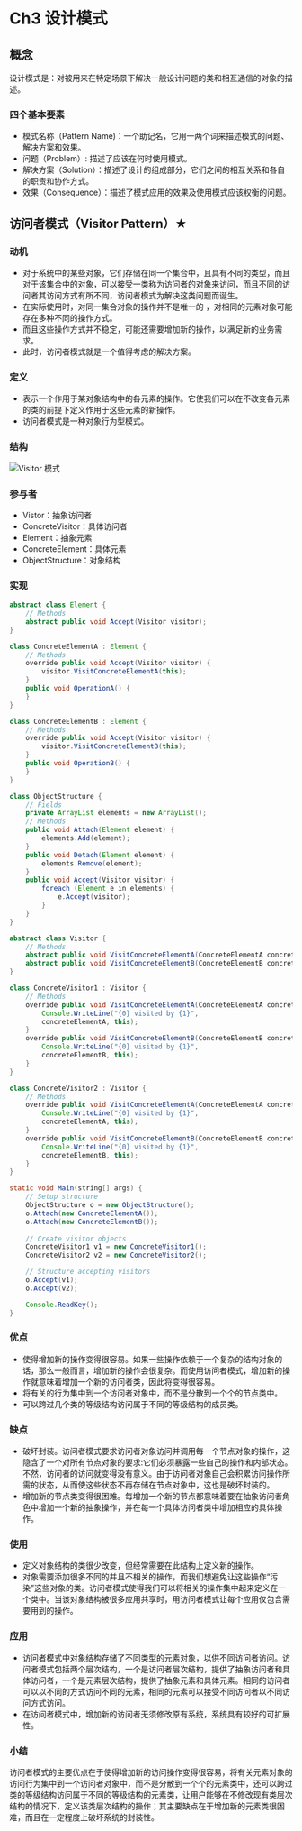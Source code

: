 # Ch3 设计模式

## 概念

设计模式是：对被用来在特定场景下解决一般设计问题的类和相互通信的对象的描述。

### 四个基本要素

* 模式名称（Pattern Name)：一个助记名，它用一两个词来描述模式的问题、解决方案和效果。
* 问题（Problem）: 描述了应该在何时使用模式。
* 解决方案（Solution）：描述了设计的组成部分，它们之间的相互关系和各自的职责和协作方式。
* 效果（Consequence）：描述了模式应用的效果及使用模式应该权衡的问题。

## 访问者模式（Visitor Pattern）★

### 动机

* 对于系统中的某些对象，它们存储在同一个集合中，且具有不同的类型，而且对于该集合中的对象，可以接受一类称为访问者的对象来访问，而且不同的访问者其访问方式有所不同，访问者模式为解决这类问题而诞生。
* 在实际使用时，对同一集合对象的操作并不是唯一的 ，对相同的元素对象可能存在多种不同的操作方式。
* 而且这些操作方式并不稳定，可能还需要增加新的操作，以满足新的业务需求。
* 此时，访问者模式就是一个值得考虑的解决方案。

### 定义

* 表示一个作用于某对象结构中的各元素的操作。它使我们可以在不改变各元素的类的前提下定义作用于这些元素的新操作。
* 访问者模式是一种对象行为型模式。

### 结构

![Visitor 模式](https://ws4.sinaimg.cn/large/006tNc79gy1fpvaue9pn5j31kw159dsy.jpg)

### 参与者

* Vistor：抽象访问者
* ConcreteVisitor：具体访问者 
* Element：抽象元素
* ConcreteElement：具体元素
* ObjectStructure：对象结构

### 实现

```Java
abstract class Element {
    // Methods
    abstract public void Accept(Visitor visitor); 
}

class ConcreteElementA : Element {
    // Methods
    override public void Accept(Visitor visitor) {
        visitor.VisitConcreteElementA(this);
    }
    public void OperationA() {
    }
}

class ConcreteElementB : Element {
    // Methods
    override public void Accept(Visitor visitor) {
        visitor.VisitConcreteElementB(this);
    }
    public void OperationB() {
    }
}

class ObjectStructure {
    // Fields
    private ArrayList elements = new ArrayList();
    // Methods
    public void Attach(Element element) {
        elements.Add(element); 
    }
    public void Detach(Element element) {
        elements.Remove(element); 
    }
    public void Accept(Visitor visitor) {
        foreach (Element e in elements) {
            e.Accept(visitor);
        }
    } 
}

abstract class Visitor {
    // Methods
    abstract public void VisitConcreteElementA(ConcreteElementA concreteElementA);             
    abstract public void VisitConcreteElementB(ConcreteElementB concreteElementB);
}

class ConcreteVisitor1 : Visitor {
    // Methods
    override public void VisitConcreteElementA(ConcreteElementA concreteElementA) {
        Console.WriteLine("{0} visited by {1}",
        concreteElementA, this); 
    }
    override public void VisitConcreteElementB(ConcreteElementB concreteElementB) {
        Console.WriteLine("{0} visited by {1}",
        concreteElementB, this); 
    }
}

class ConcreteVisitor2 : Visitor {
    // Methods
    override public void VisitConcreteElementA(ConcreteElementA concreteElementA) {
        Console.WriteLine("{0} visited by {1}",
        concreteElementA, this); 
    }
    override public void VisitConcreteElementB(ConcreteElementB concreteElementB) {
        Console.WriteLine("{0} visited by {1}",
        concreteElementB, this); 
    }
}

static void Main(string[] args) {
    // Setup structure
    ObjectStructure o = new ObjectStructure(); 
    o.Attach(new ConcreteElementA());    
    o.Attach(new ConcreteElementB());
  
    // Create visitor objects
    ConcreteVisitor1 v1 = new ConcreteVisitor1(); 
    ConcreteVisitor2 v2 = new ConcreteVisitor2();

    // Structure accepting visitors
    o.Accept(v1);
    o.Accept(v2);

    Console.ReadKey(); 
}
```

### 优点

* 使得增加新的操作变得很容易。如果一些操作依赖于一个复杂的结构对象的话，那么一般而言，增加新的操作会很复杂。而使用访问者模式，增加新的操作就意味着增加一个新的访问者类，因此将变得很容易。
* 将有关的行为集中到一个访问者对象中，而不是分散到一个个的节点类中。
* 可以跨过几个类的等级结构访问属于不同的等级结构的成员类。

### 缺点

* 破坏封装。访问者模式要求访问者对象访问并调用每一个节点对象的操作，这隐含了一个对所有节点对象的要求:它们必须暴露一些自己的操作和内部状态。不然，访问者的访问就变得没有意义。由于访问者对象自己会积累访问操作所需的状态，从而使这些状态不再存储在节点对象中，这也是破坏封装的。
* 增加新的节点类变得很困难。每增加一个新的节点都意味着要在抽象访问者角色中增加一个新的抽象操作，并在每一个具体访问者类中增加相应的具体操作。

### 使用

* 定义对象结构的类很少改变，但经常需要在此结构上定义新的操作。
* 对象需要添加很多不同的并且不相关的操作，而我们想避免让这些操作“污染”这些对象的类。访问者模式使得我们可以将相关的操作集中起来定义在一个类中。当该对象结构被很多应用共享时，用访问者模式让每个应用仅包含需要用到的操作。

### 应用

* 访问者模式中对象结构存储了不同类型的元素对象，以供不同访问者访问。访问者模式包括两个层次结构，一个是访问者层次结构，提供了抽象访问者和具体访问者，一个是元素层次结构，提供了抽象元素和具体元素。相同的访问者可以以不同的方式访问不同的元素，相同的元素可以接受不同访问者以不同访问方式访问。
* 在访问者模式中，增加新的访问者无须修改原有系统，系统具有较好的可扩展性。

### 小结

访问者模式的主要优点在于使得增加新的访问操作变得很容易，将有关元素对象的访问行为集中到一个访问者对象中，而不是分散到一个个的元素类中，还可以跨过类的等级结构访问属于不同的等级结构的元素类，让用户能够在不修改现有类层次结构的情况下，定义该类层次结构的操作；其主要缺点在于增加新的元素类很困难，而且在一定程度上破坏系统的封装性。

